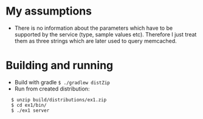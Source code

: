 My assumptions
==============

  * There is no information about the parameters which have to be supported by the service (type, sample values etc). 
    Therefore I just treat them as three strings which are later used to query memcached.
    
Building and running
====================

  * Build with gradle `$ ./gradlew distZip`
  * Run from created distribution: 
  
  ```
    $ unzip build/distributions/ex1.zip
    $ cd ex1/bin/
    $ ./ex1 server
  ```